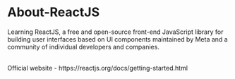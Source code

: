 # About-ReactJS
Learning ReactJS, a free and open-source front-end JavaScript library for building user interfaces based on UI components maintained by Meta and a community of individual developers and companies.


<br>
Official website - https://reactjs.org/docs/getting-started.html
